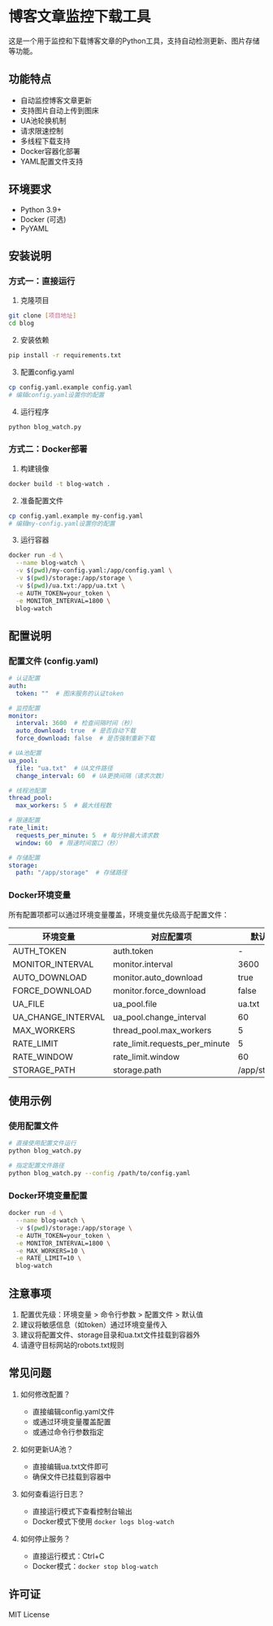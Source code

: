 # 博客文章监控下载工具

这是一个用于监控和下载博客文章的Python工具，支持自动检测更新、图片存储等功能。

## 功能特点

- 自动监控博客文章更新
- 支持图片自动上传到图床
- UA池轮换机制
- 请求限速控制
- 多线程下载支持
- Docker容器化部署
- YAML配置文件支持

## 环境要求

- Python 3.9+
- Docker (可选)
- PyYAML

## 安装说明

### 方式一：直接运行

1. 克隆项目
```bash
git clone [项目地址]
cd blog
```

2. 安装依赖
```bash
pip install -r requirements.txt
```

3. 配置config.yaml
```bash
cp config.yaml.example config.yaml
# 编辑config.yaml设置你的配置
```

4. 运行程序
```bash
python blog_watch.py
```

### 方式二：Docker部署

1. 构建镜像
```bash
docker build -t blog-watch .
```

2. 准备配置文件
```bash
cp config.yaml.example my-config.yaml
# 编辑my-config.yaml设置你的配置
```

3. 运行容器
```bash
docker run -d \
  --name blog-watch \
  -v $(pwd)/my-config.yaml:/app/config.yaml \
  -v $(pwd)/storage:/app/storage \
  -v $(pwd)/ua.txt:/app/ua.txt \
  -e AUTH_TOKEN=your_token \
  -e MONITOR_INTERVAL=1800 \
  blog-watch
```

## 配置说明

### 配置文件 (config.yaml)

```yaml
# 认证配置
auth:
  token: ""  # 图床服务的认证token

# 监控配置
monitor:
  interval: 3600  # 检查间隔时间（秒）
  auto_download: true  # 是否自动下载
  force_download: false  # 是否强制重新下载

# UA池配置
ua_pool:
  file: "ua.txt"  # UA文件路径
  change_interval: 60  # UA更换间隔（请求次数）

# 线程池配置
thread_pool:
  max_workers: 5  # 最大线程数

# 限速配置
rate_limit:
  requests_per_minute: 5  # 每分钟最大请求数
  window: 60  # 限速时间窗口（秒）

# 存储配置
storage:
  path: "/app/storage"  # 存储路径
```

### Docker环境变量

所有配置项都可以通过环境变量覆盖，环境变量优先级高于配置文件：

| 环境变量 | 对应配置项 | 默认值 |
|----------|------------|---------|
| AUTH_TOKEN | auth.token | - |
| MONITOR_INTERVAL | monitor.interval | 3600 |
| AUTO_DOWNLOAD | monitor.auto_download | true |
| FORCE_DOWNLOAD | monitor.force_download | false |
| UA_FILE | ua_pool.file | ua.txt |
| UA_CHANGE_INTERVAL | ua_pool.change_interval | 60 |
| MAX_WORKERS | thread_pool.max_workers | 5 |
| RATE_LIMIT | rate_limit.requests_per_minute | 5 |
| RATE_WINDOW | rate_limit.window | 60 |
| STORAGE_PATH | storage.path | /app/storage |

## 使用示例

### 使用配置文件
```bash
# 直接使用配置文件运行
python blog_watch.py

# 指定配置文件路径
python blog_watch.py --config /path/to/config.yaml
```

### Docker环境变量配置
```bash
docker run -d \
  --name blog-watch \
  -v $(pwd)/storage:/app/storage \
  -e AUTH_TOKEN=your_token \
  -e MONITOR_INTERVAL=1800 \
  -e MAX_WORKERS=10 \
  -e RATE_LIMIT=10 \
  blog-watch
```

## 注意事项

1. 配置优先级：环境变量 > 命令行参数 > 配置文件 > 默认值
2. 建议将敏感信息（如token）通过环境变量传入
3. 建议将配置文件、storage目录和ua.txt文件挂载到容器外
4. 请遵守目标网站的robots.txt规则

## 常见问题

1. 如何修改配置？
   - 直接编辑config.yaml文件
   - 或通过环境变量覆盖配置
   - 或通过命令行参数指定

2. 如何更新UA池？
   - 直接编辑ua.txt文件即可
   - 确保文件已挂载到容器中

3. 如何查看运行日志？
   - 直接运行模式下查看控制台输出
   - Docker模式下使用 `docker logs blog-watch`

4. 如何停止服务？
   - 直接运行模式：Ctrl+C
   - Docker模式：`docker stop blog-watch`

## 许可证

MIT License 
